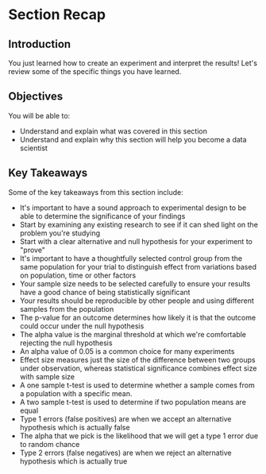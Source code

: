 
# Section Recap

## Introduction

You just learned how to create an experiment and interpret the results! Let's review some of the specific things you have learned.

## Objectives
You will be able to:
* Understand and explain what was covered in this section
* Understand and explain why this section will help you become a data scientist

## Key Takeaways

Some of the key takeaways from this section include:
* It's important to have a sound approach to experimental design to be able to determine the significance of your findings
* Start by examining any existing research to see if it can shed light on the problem you're studying
* Start with a clear alternative and null hypothesis for your experiment to "prove"
* It's important to have a thoughtfully selected control group from the same population for your trial to distinguish effect from variations based on population, time or other factors
* Your sample size needs to be selected carefully to ensure your results have a good chance of being statistically significant
* Your results should be reproducible by other people and using different samples from the population
* The p-value for an outcome determines how likely it is that the outcome could occur under the null hypothesis
* The alpha value is the marginal threshold at which we're comfortable rejecting the null hypothesis
* An alpha value of 0.05 is a common choice for many experiments
* Effect size measures just the size of the difference between two groups under observation, whereas statistical significance combines effect size with sample size
* A one sample t-test is used to determine whether a sample comes from a population with a specific mean. 
* A two sample t-test is used to determine if two population means are equal
* Type 1 errors (false positives) are when we accept an alternative hypothesis which is actually false
* The alpha that we pick is the likelihood that we will get a type 1 error due to random chance
* Type 2 errors (false negatives) are when we reject an alternative hypothesis which is actually true

